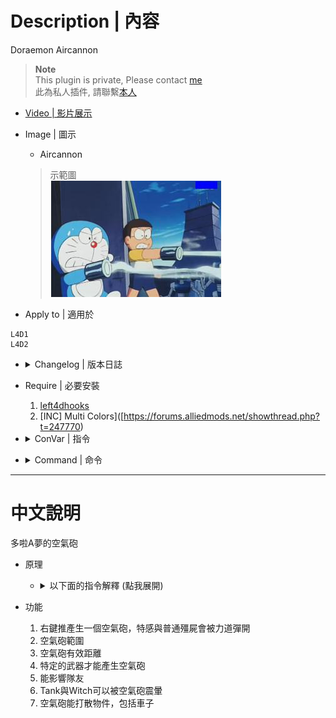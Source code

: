 # Description | 內容
Doraemon Aircannon

> __Note__ <br/>
This plugin is private, Please contact [me](https://github.com/fbef0102/Game-Private_Plugin#私人插件列表-private-plugins-list)<br/>
此為私人插件, 請聯繫[本人](https://github.com/fbef0102/Game-Private_Plugin#私人插件列表-private-plugins-list)

* [Video | 影片展示](https://youtu.be/ZlIMpdFPD5I)

* Image | 圖示
	* Aircannon
	> 示範圖
	<br/>![l4d_gun_blastpushback_1](image/l4d_gun_blastpushback_1.jpg)

* Apply to | 適用於
```
L4D1
L4D2
```

* <details><summary>Changelog | 版本日誌</summary>

    * v1.0
	    * Original Request by 壹梦
</details>

* Require | 必要安裝
	1. [left4dhooks](https://forums.alliedmods.net/showthread.php?t=321696)
	2. [INC] Multi Colors]([https://forums.alliedmods.net/showthread.php?t=247770)

* <details><summary>ConVar | 指令</summary>

    * cfg/sourcemod/l4d_gun_blastpushback.cfg
	```php
    // 0=Plugin off, 1=Plugin on.
    l4d_gun_blastpushback_allow "1"

    // Changes how message displays. (0: Disable, 1:In chat, 2: In Hint Box, 3: In center text)
    l4d_gun_blastpushback_announce_type "2"

    // How much damage the Doraemon Aircannon does when fired.
    l4d_gun_blastpushback_damage "30"

    // How much damage the Doraemon Aircannon does when fired. (friendly fire)
    l4d_gun_blastpushback_damage_ff "1"

    // Doraemon Aircannon steam particle effect time. (0=Disable)
    l4d_gun_blastpushback_effect_time "0.5"

    // Turn on the plugin in these game modes, separate by commas (no spaces). (Empty = all).
    l4d_gun_blastpushback_modes ""

    // Turn off the plugin in these game modes, separate by commas (no spaces). (Empty = none).
    l4d_gun_blastpushback_modes_off ""

    // Turn on the plugin in these game modes. 0=All, 1=Coop, 2=Survival, 4=Versus, 8=Scavenge. Add numbers together.
    l4d_gun_blastpushback_modes_tog "0"

    // When hit by the Doraemon Aircannon, push players/infected by this much force.
    l4d_gun_blastpushback_push "400"

    // How long after using the Doraemon Aircannon before it can be used again.
    l4d_gun_blastpushback_push_time "0.5"

    // Doraemon Aircannon explosion radius override.
    l4d_gun_blastpushback_radius "150"

    // How far the Doraemon Aircannon can affect entities.
    l4d_gun_blastpushback_range "800"

    // If 1, Doraemon Aircannon can affect survivors.
    l4d_gun_blastpushback_survivor "1"

    // (L4D2) Empty string to allow all. Allow these weapon IDs being used in this plugin, separate by commas (no spaces). See plugin source code for more details.
    l4d_gun_blastpushback_weapon "14,21,32,33"

    // (L4D1) Empty string to allow all. Allow these weapon IDs being used in this plugin, separate by commas (no spaces). See plugin source code for more details.
    l4d_gun_blastpushback_weapon "6,12,13"
	```
</details>

* <details><summary>Command | 命令</summary>
    None
</details>

- - - -
# 中文說明
多啦A夢的空氣砲

* 原理
    * <details><summary>以下面的指令解釋 (點我展開)</summary>

        > 效果: 拿出近戰武器，按下右鍵推產生一個空氣砲，在800公尺範圍內擊中準心指向的目標，並在目標150公尺周圍內產生影響，所有物件受到衝擊30點傷害，特感會被力道彈開、Witch會被震暈、普通殭屍會被震暈
        ```php
        // (L4D2) Empty string to allow all. Allow these weapon IDs being used in this plugin, separate by commas (no spaces). See plugin source code for more details. 
        l4d_gun_blastpushback_weapon "21"

        // How far the Doraemon Aircannon can affect entities.
        l4d_gun_blastpushback_range "800"

        // Doraemon Aircannon explosion radius override.
        l4d_gun_blastpushback_radius "150"

        // How much damage the Doraemon Aircannon does when fired.
        l4d_gun_blastpushback_damage "30"
        ```
    </details>

* 功能
    1. 右鍵推產生一個空氣砲，特感與普通殭屍會被力道彈開
    2. 空氣砲範圍
    3. 空氣砲有效距離
    3. 特定的武器才能產生空氣砲
    4. 能影響隊友
    5. Tank與Witch可以被空氣砲震暈
    6. 空氣砲能打散物件，包括車子
